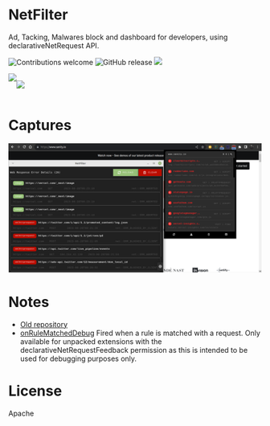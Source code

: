 # NetFilter
Ad, Tacking, Malwares block and dashboard for developers, using declarativeNetRequest API.

  ![Contributions welcome](https://img.shields.io/badge/contributions-welcome-brightgreen) ![GitHub release](https://img.shields.io/github/release/Chromo-lib/netfilter/all?logo=GitHub) ![](https://badgen.net/github/license/Chromo-lib/netfilter)

<div style="display:flex">
  <a href="#" rel="nofollow"><img src="https://i.imgur.com/kMH6r1a.png" style="max-width:100%;"></a>

  <a href="https://microsoftedge.microsoft.com/addons/detail/bglkabckjafblolnieljfgcgnnekcbkh" rel="nofollow"><img src="https://i.imgur.com/n49Wiu2.png" style="max-width:100%;"></a>
</div>

# Captures
![](capture.png)

# Notes
- [Old repository](https://gitlab.com/chromo-lib/NetFilter)
- [onRuleMatchedDebug](https://developer.chrome.com/docs/extensions/reference/declarativeNetRequest/#event-onRuleMatchedDebug) Fired when a rule is matched with a request. Only available for unpacked extensions with the declarativeNetRequestFeedback permission as this is intended to be used for debugging purposes only.

# License
Apache

